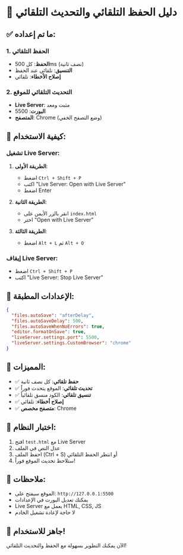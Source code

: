 # 🚀 دليل الحفظ التلقائي والتحديث التلقائي

## ✅ ما تم إعداده:

### 1. الحفظ التلقائي

- **الحفظ**: كل 500ms (نصف ثانية)
- **التنسيق**: تلقائي عند الحفظ
- **إصلاح الأخطاء**: تلقائي

### 2. التحديث التلقائي للموقع

- **Live Server**: مثبت ومعد
- **البورت**: 5500
- **المتصفح**: Chrome (وضع التصفح الخفي)

## 🎯 كيفية الاستخدام:

### تشغيل Live Server:

1. **الطريقة الأولى**:

   - اضغط `Ctrl + Shift + P`
   - اكتب "Live Server: Open with Live Server"
   - اضغط Enter

2. **الطريقة الثانية**:

   - انقر بالزر الأيمن على `index.html`
   - اختر "Open with Live Server"

3. **الطريقة الثالثة**:
   - اضغط `Alt + L` ثم `Alt + O`

### إيقاف Live Server:

- اضغط `Ctrl + Shift + P`
- اكتب "Live Server: Stop Live Server"

## 🔧 الإعدادات المطبقة:

```json
{
  "files.autoSave": "afterDelay",
  "files.autoSaveDelay": 500,
  "files.autoSaveWhenNoErrors": true,
  "editor.formatOnSave": true,
  "liveServer.settings.port": 5500,
  "liveServer.settings.CustomBrowser": "chrome"
}
```

## 🎨 المميزات:

- ✅ **حفظ تلقائي**: كل نصف ثانية
- ✅ **تحديث تلقائي**: الموقع يتحدث فوراً
- ✅ **تنسيق تلقائي**: الكود منسق تلقائياً
- ✅ **إصلاح أخطاء**: تلقائي
- ✅ **متصفح مخصص**: Chrome

## 🧪 اختبار النظام:

1. افتح `test.html` مع Live Server
2. عدل النص في الملف
3. احفظ الملف (Ctrl + S) أو انتظر الحفظ التلقائي
4. ستلاحظ تحديث الموقع فوراً!

## 📝 ملاحظات:

- الموقع سيفتح على: `http://127.0.0.1:5500`
- يمكنك تعديل البورت في الإعدادات
- Live Server يعمل مع HTML, CSS, JS
- لا حاجة لإعادة تشغيل الخادم

## 🎉 جاهز للاستخدام!

الآن يمكنك التطوير بسهولة مع الحفظ والتحديث التلقائي!
